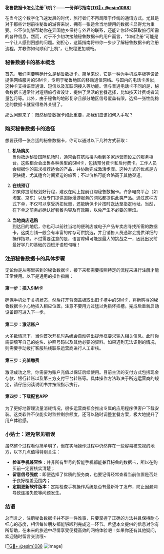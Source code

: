 **秘鲁数据卡怎么注册飞机？——一份详尽指南[[TG💪+ @esim1088](https://t.me/s/esim1088)]**

在当今这个数字化飞速发展的时代，旅行者们不再局限于传统的通讯方式。尤其是对于那些计划前往秘鲁的游客来说，拥有一张适合当地使用的数据卡显得尤为重要。它不仅能够帮助你在异国他乡保持与外界的联系，还能让你轻松获取旅行所需的各种信息。然而，对于不少初次接触秘鲁数据卡的用户而言，“如何注册”可能是一个让人感到困惑的问题。别担心，这篇指南将带你一步步了解秘鲁数据卡的注册流程，并教你如何顺利“上机”，让旅程更加顺畅。

### 秘鲁数据卡的基本概念

首先，我们需要明确什么是秘鲁数据卡。简单来说，它是一种为手机或平板等设备提供网络服务的SIM卡，专用于秘鲁地区的移动通信网络。与国内的电话卡类似，这种卡支持语音通话、短信以及互联网接入等功能。但与普通电话卡不同的是，秘鲁数据卡通常针对短期旅行者设计，提供了灵活的套餐选择，比如按天计费或者流量包月等。此外，由于秘鲁的地形复杂且部分地区信号覆盖有限，选择一张性能稳定的数据卡就显得格外关键了。

那么问题来了：既然秘鲁数据卡如此重要，那我们应该如何入手呢？

### 购买秘鲁数据卡的途径

想要获得一张合适的秘鲁数据卡，你可以通过以下几种方式获取：

1. **机场购买**  
   当你抵达秘鲁国际机场时，通常会在航站楼内看到多家运营商设立的服务柜台。这些柜台会出售各种类型的SIM卡，包括预付费卡和后付费卡。工作人员会根据你的需求推荐适合的产品，并协助完成激活步骤。这种方式的优点是方便快捷，尤其适合时间紧迫的旅客；不过价格可能会略高于其他渠道。

2. **在线预订**  
   如果你提前规划好行程，建议在网上提前订购秘鲁数据卡。许多电商平台（如淘宝、京东）以及专门提供国际漫游服务的网站都提供此类产品。通过这种方式下单，不仅可以享受折扣优惠，还能确保卡片按时送达至指定地址。当然，在下单之前务必确认好套餐内容及有效期，以免产生不必要的麻烦。

3. **当地商店选购**  
   到达目的地后，你也可以前往当地的便利店或电子产品专卖店寻找所需的数据卡。这类店铺一般会有丰富的库存可供挑选，并且销售人员通常会提供详细的操作指导。不过需要注意的是，语言障碍可能是最大的挑战之一，因此出发前最好学几句基础的西班牙语短句哦！

### 注册秘鲁数据卡的具体步骤

无论你是从哪里买到的秘鲁数据卡，接下来都需要按照特定的流程来进行注册才能正常使用。以下是通用的操作指南：

#### 第一步：插入SIM卡
确保手机处于关机状态，然后打开背面盖板取出旧卡槽中的SIM卡，将新购得的秘鲁数据卡小心地插入相应位置。注意不要用力过猛以免损坏插槽。完成后重新启动设备即可进入下一步。

#### 第二步：激活账户
大多数情况下，当你首次开机时系统会自动弹出提示框要求输入相关信息。此时你需要填写自己的姓名、护照号码以及其他必要的资料。如果遇到无法识别的情况，则需要手动拨打客服热线联系运营商进行人工审核。

#### 第三步：充值缴费
激活成功之后，你需要为账户充值以保证后续使用。目前主流的支付方式包括现金存款、银行转账以及第三方支付平台转账等。具体操作方法取决于所选运营商的规定，请仔细阅读说明书并按照指示执行。

#### 第四步：下载配套APP
为了更好地管理流量消耗情况，很多运营商都会推出专属的应用程序供客户下载安装。这类软件不仅能实时监控剩余额度，还可以随时调整套餐方案，极大地提升了用户体验感。

### 小贴士：避免常见错误

虽然整个过程看似简单明了，但在实际操作过程中仍然存在一些容易被忽视的地方，以下几点值得特别关注：
- **检查手机兼容性**：并非所有型号的智能手机都能兼容秘鲁的数据卡，所以在购买前一定要核实清楚；
- **留意信号强度**：即便选择了优质的服务商，也要记得经常查看当前位置是否处于良好覆盖范围内；
- **定期更新软件版本**：定期检查手机操作系统是否有最新补丁发布，防止因漏洞导致连接失败等问题发生。

### 结语

总而言之，注册秘鲁数据卡并不是一件难事，只要掌握了正确的方法并且保持耐心细心的态度，相信每位朋友都能够顺利完成这一环节。希望本文提供的信息对你有所帮助，在未来的旅途中尽情享受便捷高效的网络体验吧！如果你还有其他疑问，欢迎随时留言交流哦~

[[TG💪+ @esim1088](https://t.me/s/esim1088) ![Image](https://i.postimg.cc/4NQfJmqS/Snipaste-2025-05-13-00-14-12.png)]
